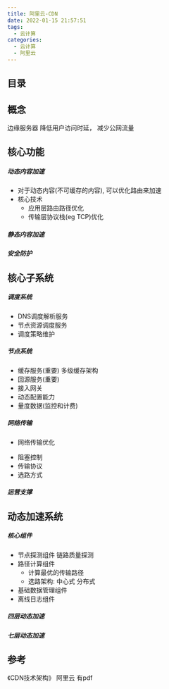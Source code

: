 ```yaml
---
title: 阿里云-CDN
date: 2022-01-15 21:57:51
tags:
  - 云计算
categories:
  - 云计算  
  - 阿里云
---
```


<p></p>
<!-- more -->

## 目录
<!-- toc -->

## 概念
边缘服务器
降低用户访问时延， 减少公网流量

## 核心功能
##### 动态内容加速
+ 对于动态内容(不可缓存的内容), 可以优化路由来加速
+ 核心技术
  - 应用层路由路径优化
  - 传输层协议栈(eg TCP)优化

##### 静态内容加速

##### 安全防护

## 核心子系统
##### 调度系统
+ DNS调度解析服务
+ 节点资源调度服务
+ 调度策略维护

##### 节点系统
+ 缓存服务(重要)
  多级缓存架构 
+ 回源服务(重要)
+ 接入网关
+ 动态配置能力
+ 量度数据(监控和计费)

##### 网络传输
+  网络传输优化
  - 阻塞控制
  - 传输协议
  - 选路方式

##### 运营支撑


## 动态加速系统
##### 核心组件
+ 节点探测组件
   链路质量探测
+ 路径计算组件
  - 计算最优的传输路径
  - 选路架构: 
     中心式
     分布式
+ 基础数据管理组件
+ 离线日志组件

##### 四层动态加速

##### 七层动态加速

## 参考
《CDN技术架构》  阿里云  有pdf
